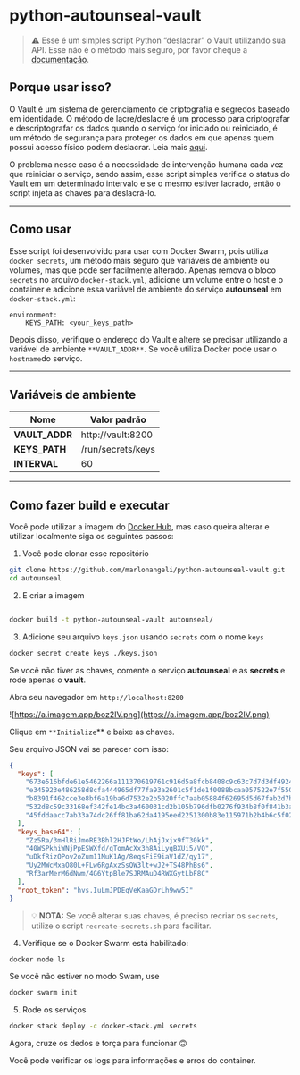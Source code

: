 # python-autounseal-vault

> ⚠️ Esse é um simples script Python “deslacrar” o Vault utilizando sua API. Esse não é o método mais seguro, por favor cheque a [documentação](https://developer.hashicorp.com/vault/tutorials/auto-unseal).

## Porque usar isso?

O Vault é um sistema de gerenciamento de criptografia e segredos baseado em identidade. O método de lacre/deslacre é um processo para criptografar e descriptografar os dados quando o serviço for iniciado ou reiniciado, é um método de segurança para proteger os dados em que apenas quem possui acesso físico podem deslacrar. Leia mais [aqui](https://developer.hashicorp.com/vault/docs/concepts/seal).

O problema nesse caso é a necessidade de intervenção humana cada vez que reiniciar o serviço, sendo assim, esse script simples verifica o status do Vault em um determinado intervalo e se o mesmo estiver lacrado, então o script injeta as chaves para deslacrá-lo.

---

## Como usar

Esse script foi desenvolvido para usar com Docker Swarm, pois utiliza `docker secrets`, um método mais seguro que variáveis de ambiente ou volumes, mas que pode ser facilmente alterado. Apenas remova o bloco `secrets` no arquivo `docker-stack.yml`, adicione um volume entre o host e o container e adicione essa variável de ambiente do serviço **autounseal** em `docker-stack.yml`:

```docker
environment:
	KEYS_PATH: <your_keys_path>
```

Depois disso, verifique o endereço do Vault e altere se precisar utilizando a variável de ambiente `**VAULT_ADDR**`. Se você utiliza Docker pode usar o `hostname`do serviço.

---

## Variáveis de ambiente

| Nome | Valor padrão |
| --- | --- |
| **VAULT_ADDR** | http://vault:8200 |
| **KEYS_PATH** | /run/secrets/keys |
| **INTERVAL** | 60 |

---

## Como fazer build e executar

Você pode utilizar a imagem do [Docker Hub](https://hub.docker.com/repository/docker/marlonangeli/python-autounseal-vault/), mas caso queira alterar e utilizar localmente siga os seguintes passos:

1. Você pode clonar esse repositório

```bash
git clone https://github.com/marlonangeli/python-autounseal-vault.git
cd autounseal
```

2. E criar a imagem

```bash

docker build -t python-autounseal-vault autounseal/
```

3. Adicione seu arquivo `keys.json` usando `secrets` com o nome `keys`

```bash
docker secret create keys ./keys.json
```

Se você não tiver as chaves, comente o serviço **autounseal** e as **secrets** e rode apenas o **vault**.

Abra seu navegador em `http://localhost:8200`

![https://a.imagem.app/boz2IV.png](https://a.imagem.app/boz2IV.png)

Clique em `**Initialize`** e baixe as chaves.

Seu arquivo JSON vai se parecer com isso:

```json
{
  "keys": [
    "673e516bfde61e5462266a111370619761c916d5a8fcb8408c9c63c7d7d3df4924",
    "e345923e486258d8cfa444965df77fa93a2601c5f1de1f0088bcaa057522e7f550",
    "b8391f462cce3e8bf6a19ba6d7532e2b5020ffc7aab05884f62695d5d67fab2d7b",
    "532d8c59c33168ef342fe14bc3a460031cd2b105b796dfb0276f934b8f0f841b3a",
    "45fddaacc7ab33a74dc26ff81ba62da4195eed2251300b83e115971b2b4b6c5f02"
  ],
  "keys_base64": [
    "Zz5Ra/3mHlRiJmoRE3Bhl2HJFtWo/LhAjJxjx9fT30kk",
    "40WSPkhiWNjPpESWXfd/qTomAcXx3h8AiLyqBXUi5/VQ",
    "uDkfRizOPov2oZum11MuK1Ag/8eqsFiE9iaV1dZ/qy17",
    "Uy2MWcMxaO80L+FLw6RgAxzSsQW3lt+wJ2+TS48PhBs6",
    "Rf3arMerM6dNwm/4G6YtpBle7SJRMAuD4RWXGytLbF8C"
  ],
  "root_token": "hvs.IuLmJPDEqVeKaaGDrLh9ww5I"
}
```

>💡 **NOTA:** Se você alterar suas chaves, é preciso recriar os `secrets`, utilize o script `recreate-secrets.sh` para facilitar.

4. Verifique se o Docker Swarm está habilitado:

```bash
docker node ls
```

Se você não estiver no modo Swam, use

```bash
docker swarm init
```

5. Rode os serviços

```bash
docker stack deploy -c docker-stack.yml secrets
```

Agora, cruze os dedos e torça para funcionar 🙃

Você pode verificar os logs para informações e erros do container.